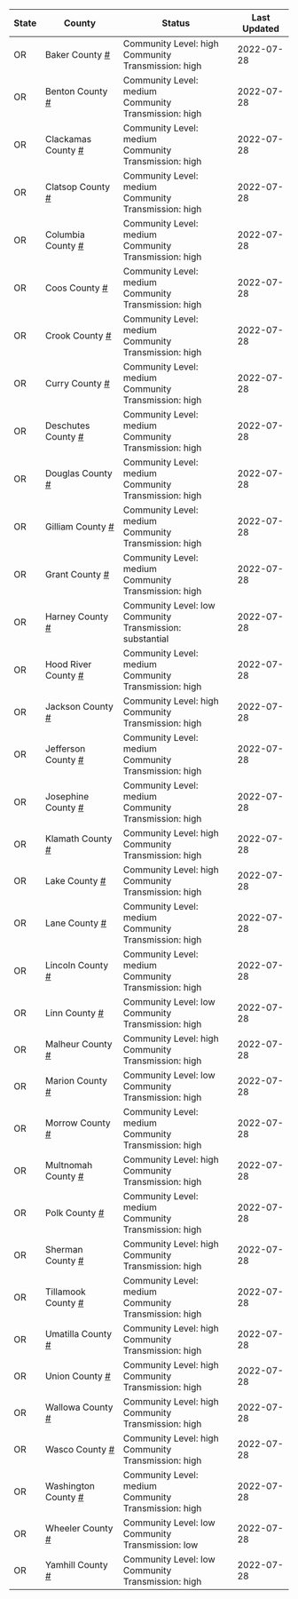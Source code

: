 State | County | Status | Last Updated
--- | --- | --- | --- 
OR | Baker County <a href="#baker_county">#</a> | <a name="baker_county"></a>Community Level: high<br/>Community Transmission: high | 2022-07-28
OR | Benton County <a href="#benton_county">#</a> | <a name="benton_county"></a>Community Level: medium<br/>Community Transmission: high | 2022-07-28
OR | Clackamas County <a href="#clackamas_county">#</a> | <a name="clackamas_county"></a>Community Level: medium<br/>Community Transmission: high | 2022-07-28
OR | Clatsop County <a href="#clatsop_county">#</a> | <a name="clatsop_county"></a>Community Level: medium<br/>Community Transmission: high | 2022-07-28
OR | Columbia County <a href="#columbia_county">#</a> | <a name="columbia_county"></a>Community Level: medium<br/>Community Transmission: high | 2022-07-28
OR | Coos County <a href="#coos_county">#</a> | <a name="coos_county"></a>Community Level: medium<br/>Community Transmission: high | 2022-07-28
OR | Crook County <a href="#crook_county">#</a> | <a name="crook_county"></a>Community Level: medium<br/>Community Transmission: high | 2022-07-28
OR | Curry County <a href="#curry_county">#</a> | <a name="curry_county"></a>Community Level: medium<br/>Community Transmission: high | 2022-07-28
OR | Deschutes County <a href="#deschutes_county">#</a> | <a name="deschutes_county"></a>Community Level: medium<br/>Community Transmission: high | 2022-07-28
OR | Douglas County <a href="#douglas_county">#</a> | <a name="douglas_county"></a>Community Level: medium<br/>Community Transmission: high | 2022-07-28
OR | Gilliam County <a href="#gilliam_county">#</a> | <a name="gilliam_county"></a>Community Level: medium<br/>Community Transmission: high | 2022-07-28
OR | Grant County <a href="#grant_county">#</a> | <a name="grant_county"></a>Community Level: medium<br/>Community Transmission: high | 2022-07-28
OR | Harney County <a href="#harney_county">#</a> | <a name="harney_county"></a>Community Level: low<br/>Community Transmission: substantial | 2022-07-28
OR | Hood River County <a href="#hood_river_county">#</a> | <a name="hood_river_county"></a>Community Level: medium<br/>Community Transmission: high | 2022-07-28
OR | Jackson County <a href="#jackson_county">#</a> | <a name="jackson_county"></a>Community Level: high<br/>Community Transmission: high | 2022-07-28
OR | Jefferson County <a href="#jefferson_county">#</a> | <a name="jefferson_county"></a>Community Level: medium<br/>Community Transmission: high | 2022-07-28
OR | Josephine County <a href="#josephine_county">#</a> | <a name="josephine_county"></a>Community Level: medium<br/>Community Transmission: high | 2022-07-28
OR | Klamath County <a href="#klamath_county">#</a> | <a name="klamath_county"></a>Community Level: high<br/>Community Transmission: high | 2022-07-28
OR | Lake County <a href="#lake_county">#</a> | <a name="lake_county"></a>Community Level: high<br/>Community Transmission: high | 2022-07-28
OR | Lane County <a href="#lane_county">#</a> | <a name="lane_county"></a>Community Level: medium<br/>Community Transmission: high | 2022-07-28
OR | Lincoln County <a href="#lincoln_county">#</a> | <a name="lincoln_county"></a>Community Level: medium<br/>Community Transmission: high | 2022-07-28
OR | Linn County <a href="#linn_county">#</a> | <a name="linn_county"></a>Community Level: low<br/>Community Transmission: high | 2022-07-28
OR | Malheur County <a href="#malheur_county">#</a> | <a name="malheur_county"></a>Community Level: high<br/>Community Transmission: high | 2022-07-28
OR | Marion County <a href="#marion_county">#</a> | <a name="marion_county"></a>Community Level: low<br/>Community Transmission: high | 2022-07-28
OR | Morrow County <a href="#morrow_county">#</a> | <a name="morrow_county"></a>Community Level: medium<br/>Community Transmission: high | 2022-07-28
OR | Multnomah County <a href="#multnomah_county">#</a> | <a name="multnomah_county"></a>Community Level: high<br/>Community Transmission: high | 2022-07-28
OR | Polk County <a href="#polk_county">#</a> | <a name="polk_county"></a>Community Level: medium<br/>Community Transmission: high | 2022-07-28
OR | Sherman County <a href="#sherman_county">#</a> | <a name="sherman_county"></a>Community Level: high<br/>Community Transmission: high | 2022-07-28
OR | Tillamook County <a href="#tillamook_county">#</a> | <a name="tillamook_county"></a>Community Level: medium<br/>Community Transmission: high | 2022-07-28
OR | Umatilla County <a href="#umatilla_county">#</a> | <a name="umatilla_county"></a>Community Level: high<br/>Community Transmission: high | 2022-07-28
OR | Union County <a href="#union_county">#</a> | <a name="union_county"></a>Community Level: high<br/>Community Transmission: high | 2022-07-28
OR | Wallowa County <a href="#wallowa_county">#</a> | <a name="wallowa_county"></a>Community Level: high<br/>Community Transmission: high | 2022-07-28
OR | Wasco County <a href="#wasco_county">#</a> | <a name="wasco_county"></a>Community Level: high<br/>Community Transmission: high | 2022-07-28
OR | Washington County <a href="#washington_county">#</a> | <a name="washington_county"></a>Community Level: medium<br/>Community Transmission: high | 2022-07-28
OR | Wheeler County <a href="#wheeler_county">#</a> | <a name="wheeler_county"></a>Community Level: low<br/>Community Transmission: low | 2022-07-28
OR | Yamhill County <a href="#yamhill_county">#</a> | <a name="yamhill_county"></a>Community Level: low<br/>Community Transmission: high | 2022-07-28
